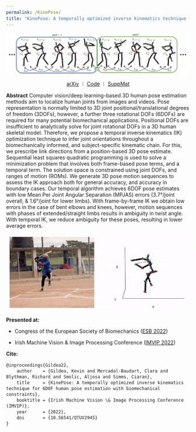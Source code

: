 ```yaml
---
permalink: /KinePose/
title: "KinePose: A temporally optimized inverse kinematics technique for 6DOF human pose estimation with biomechanical constraints (IMVIP)"
---
```


<p align="center">
  <img src="/assets/images/KinePose/KinePose2.png" width="900">
</p>

<p style="text-align: center;">
<a href="http://arxiv.org/abs/2207.12841" target="_blank">arXiv</a> ︱ <a href="https://github.com/KevGildea/KinePose" target="_blank">Code</a> ︱ <a href="https://kevgildea.github.io/assets/docs/KinePose/SuppMat.pdf" target="_blank">SuppMat</a>
</p>
   


**Abstract**
Computer vision/deep learning-based 3D human pose estimation methods aim to localize human joints from images and videos. Pose representation is normally limited to 3D joint positional/translational degrees of freedom (3DOFs), however, a further three rotational DOFs (6DOFs) are required for many potential biomechanical applications. Positional DOFs are insufficient to analytically solve for joint rotational DOFs in a 3D human skeletal model. Therefore, we propose a temporal inverse kinematics (IK) optimization technique to infer joint orientations throughout a biomechanically informed, and subject-specific kinematic chain. For this, we prescribe link directions from a position-based 3D pose estimate. Sequential least squares quadratic programming is used to solve a minimization problem that involves both frame-based pose terms, and a temporal term. The solution space is constrained using joint DOFs, and ranges of motion (ROMs). We generate 3D pose motion sequences to assess the IK approach both for general accuracy, and accuracy in boundary cases.
Our temporal algorithm achieves 6DOF pose estimates with low Mean Per Joint Angular Separation (MPJAS) errors (3.7&deg;/joint overall, &  1.6&deg;/joint for lower limbs). With frame-by-frame IK we obtain low errors in the case of bent elbows and knees, however, motion sequences with phases of extended/straight limbs results in ambiguity in twist angle. With temporal IK, we reduce ambiguity for these poses, resulting in lower average errors.


<p align="center">
  <img src="/assets/images/KinePose/Baseball.gif" width="900">
</p>



**Presented at:**

- Congress of the European Society of Biomechanics (<a href="https://esbiomech.org/welcome-to-the-european-society-of-biomechanics-esbiomech/esb-related-publications/esb-congresses-abstracts/" target="_blank">ESB 2022</a>)

- Irish Machine Vision & Image Processing Conference (<a href="https://imvipconference.github.io/" target="_blank">IMVIP 2022</a>)



**Cite:**

```
@inproceedings{Gildea22,
    author    = {Gildea, Kevin and Mercadal-Baudart, Clara and Blythman, Richard and Smolic, Aljosa and Simms, Ciaran},
    title     = {KinePose: A temporally optimized inverse kinematics technique for 6DOF human pose estimation with biomechanical constraints},
    booktitle = {Irish Machine Vision \& Image Processing Conference (IMVIP)},
    year      = {2022},
    doi       = {10.56541/QTUV2945}
}
```

